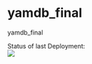 # yamdb_final
yamdb_final

Status of last Deployment:<br>
<img src="https://github.com/eltimccc/yamdb_final/workflows/yamdb-workflow/badge.svg?branch=master"><br>
